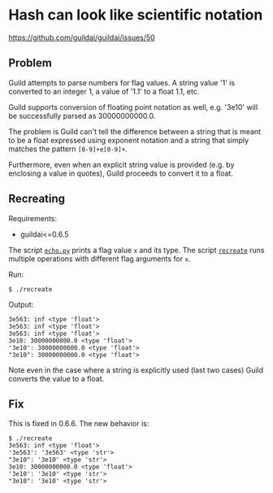 # Hash can look like scientific notation

https://github.com/guildai/guildai/issues/50

## Problem

Guild attempts to parse numbers for flag values. A string value '1' is
converted to an integer 1, a value of '1.1' to a float 1.1, etc.

Guild supports conversion of floating point notation as well,
e.g. '3e10' will be successfully parsed as 30000000000.0.

The problem is Guild can't tell the difference between a string that
is meant to be a float expressed using exponent notation and a string
that simply matches the pattern `[0-9]+e[0-9]+`.

Furthermore, even when an explicit string value is provided (e.g. by
enclosing a value in quotes), Guild proceeds to convert it to a float.

## Recreating

Requirements:

- guildai<=0.6.5

The script [`echo.py`](echo.py) prints a flag value `x` and its
type. The script [`recreate`](recreate) runs multiple operations with
different flag arguments for `x`.

Run:

    $ ./recreate

Output:

    3e563: inf <type 'float'>
    3e563: inf <type 'float'>
    3e563: inf <type 'float'>
    3e10: 30000000000.0 <type 'float'>
    '3e10': 30000000000.0 <type 'float'>
    "3e10": 30000000000.0 <type 'float'>

Note even in the case where a string is explicitly used (last two
cases) Guild converts the value to a float.

## Fix

This is fixed in 0.6.6. The new behavior is:

    $ ./recreate
    3e563: inf <type 'float'>
    '3e563': '3e563' <type 'str'>
    "3e10": '3e10' <type 'str'>
    3e10: 30000000000.0 <type 'float'>
    '3e10': '3e10' <type 'str'>
    "3e10": '3e10' <type 'str'>
